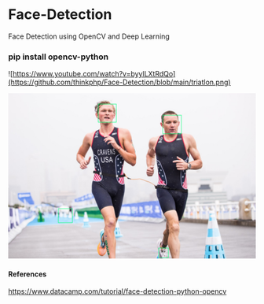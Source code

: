 # Face-Detection

Face Detection using OpenCV and Deep Learning

### pip install opencv-python

![https://www.youtube.com/watch?v=byylLXtRdQo](https://github.com/thinkphp/Face-Detection/blob/main/triatlon.png)

![Computer Vision](https://github.com/thinkphp/Face-Detection/blob/main/facedetection.png)


#### References

https://www.datacamp.com/tutorial/face-detection-python-opencv
